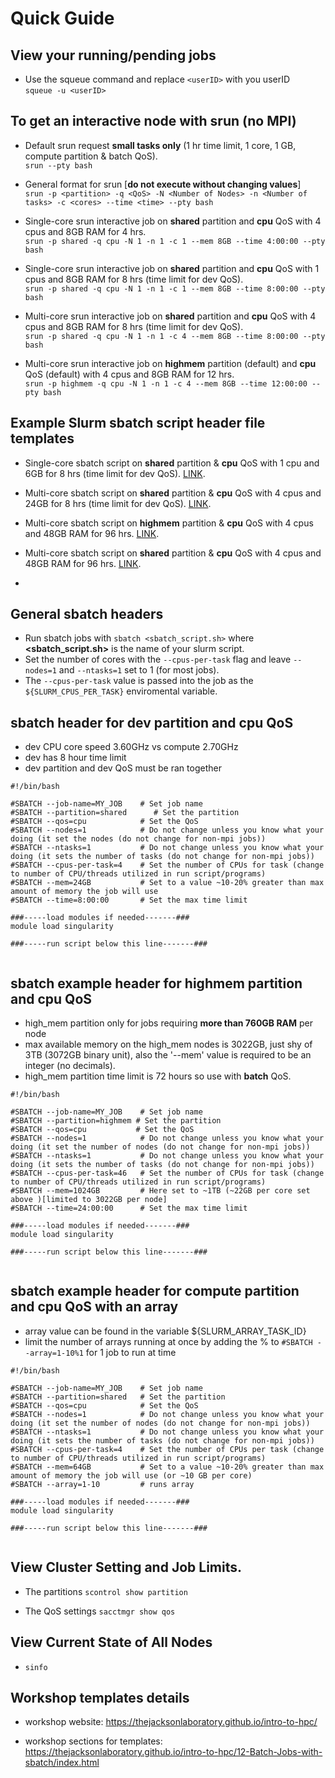 # Quick Guide

## View your running/pending jobs 
- Use the squeue command and replace ```<userID>``` with you userID  
```squeue -u <userID>```

## To get an interactive node with srun (no MPI)

- Default srun request **small tasks only** (1 hr time limit, 1 core, 1 GB, compute partition & batch QoS). \
```srun --pty bash```

- General format for srun [**do not execute without changing values**]\
```srun -p <partition> -q <QoS> -N <Number of Nodes> -n <Number of tasks> -c <cores> --time <time> --pty bash```

- Single-core srun interactive job on **shared** partition and **cpu** QoS with 4 cpus and 8GB RAM for 4 hrs.\
```srun -p shared -q cpu -N 1 -n 1 -c 1 --mem 8GB --time 4:00:00 --pty bash```

- Single-core srun interactive job on **shared** partition and **cpu** QoS with 1 cpus and 8GB RAM for 8 hrs (time limit for dev QoS).\
```srun -p shared -q cpu -N 1 -n 1 -c 1 --mem 8GB --time 8:00:00 --pty bash```

- Multi-core srun interactive job on **shared** partition and **cpu** QoS with 4 cpus and 8GB RAM for 8 hrs (time limit for dev QoS).\
```srun -p shared -q cpu -N 1 -n 1 -c 4 --mem 8GB --time 8:00:00 --pty bash```

- Multi-core srun interactive job on **highmem** partition (default) and **cpu** QoS (default) with 4 cpus and 8GB RAM for 12 hrs.\
```srun -p highmem -q cpu -N 1 -n 1 -c 4 --mem 8GB --time 12:00:00 --pty bash```

## Example Slurm **sbatch** script header file templates

- Single-core sbatch script on **shared** partition & **cpu** QoS with 1 cpu and 6GB for 8 hrs (time limit for dev QoS). [LINK](https://github.com/kurtshowmaker/access-anvil-slurm-templates/blob/main/slurm_template_00_shared_cpu.sh "slurm_template_00_shared_cpu.sh").

- Multi-core sbatch script on **shared** partition & **cpu** QoS with 4 cpus and 24GB for 8 hrs (time limit for dev QoS). [LINK](https://github.com/kurtshowmaker/access-anvil-slurm-templates/blob/main/slurm_template_01_shared_cpu.sh "slurm_template_01_shared_cpu.sh").

- Multi-core sbatch script on **highmem** partition & **cpu** QoS with 4 cpus and 48GB RAM for 96 hrs. [LINK](https://github.com/kurtshowmaker/access-anvil-slurm-templates/blob/main/slurm_template_01_shared_cpu.sh "slurm_template_03_highmem_cpu.sh").

- Multi-core sbatch script on **shared** partition & **cpu** QoS with 4 cpus and 48GB RAM for 96 hrs. [LINK](https://github.com/kurtshowmaker/access-anvil-slurm-templates/blob/main/slurm_template_04_shared_cpu_array.sh "slurm_template_04_shared_cpu_array.sh").
- 
## General sbatch headers 
- Run sbatch jobs with ```sbatch <sbatch_script.sh>``` where **<sbatch_script.sh>** is the name of your slurm script. 
 - Set the number of cores with the ```--cpus-per-task``` flag and leave ```--nodes=1``` and ```--ntasks=1``` set to 1 (for most jobs).
 - The ```--cpus-per-task``` value is passed into the job as the ```${SLURM_CPUS_PER_TASK}``` enviromental variable.


## sbatch header for dev partition and cpu QoS
 - dev CPU core speed 3.60GHz vs compute 2.70GHz
 - dev has 8 hour time limit 
 - dev partition and dev QoS must be ran together

```{: .bash}
#!/bin/bash

#SBATCH --job-name=MY_JOB    # Set job name
#SBATCH --partition=shared      # Set the partition 
#SBATCH --qos=cpu            # Set the QoS
#SBATCH --nodes=1            # Do not change unless you know what your doing (it set the nodes (do not change for non-mpi jobs))
#SBATCH --ntasks=1           # Do not change unless you know what your doing (it sets the number of tasks (do not change for non-mpi jobs))
#SBATCH --cpus-per-task=4    # Set the number of CPUs for task (change to number of CPU/threads utilized in run script/programs)
#SBATCH --mem=24GB           # Set to a value ~10-20% greater than max amount of memory the job will use
#SBATCH --time=8:00:00       # Set the max time limit 

###-----load modules if needed-------###
module load singularity

###-----run script below this line-------###


```


## sbatch example header for **highmem** partition and cpu QoS
 - high_mem partition only for jobs requiring **more than 760GB RAM** per node
 - max available memory on the high_mem nodes is 3022GB, just shy of 3TB (3072GB binary unit), also the '--mem' value is required to be an integer (no decimals). 
 - high_mem partition time limit is 72 hours so use with **batch** QoS.

```{: .bash}
#!/bin/bash

#SBATCH --job-name=MY_JOB    # Set job name
#SBATCH --partition=highmem # Set the partition 
#SBATCH --qos=cpu           # Set the QoS
#SBATCH --nodes=1            # Do not change unless you know what your doing (it set the number of nodes (do not change for non-mpi jobs))
#SBATCH --ntasks=1           # Do not change unless you know what your doing (it sets the number of tasks (do not change for non-mpi jobs))
#SBATCH --cpus-per-task=46   # Set the number of CPUs for task (change to number of CPU/threads utilized in run script/programs) 
#SBATCH --mem=1024GB         # Here set to ~1TB (~22GB per core set above )[limited to 3022GB per node]
#SBATCH --time=24:00:00      # Set the max time limit 

###-----load modules if needed-------###
module load singularity

###-----run script below this line-------###


```

## sbatch example header for compute partition and cpu QoS with an array
 - array value can be found in the variable ${SLURM_ARRAY_TASK_ID}
 - limit the number of arrays running at once by adding the % to ```#SBATCH --array=1-10%1``` for 1 job to run at time    

```{: .bash}
#!/bin/bash

#SBATCH --job-name=MY_JOB    # Set job name
#SBATCH --partition=shared   # Set the partition 
#SBATCH --qos=cpu            # Set the QoS
#SBATCH --nodes=1            # Do not change unless you know what your doing (it set the number of nodes (do not change for non-mpi jobs))
#SBATCH --ntasks=1           # Do not change unless you know what your doing (it sets the number of tasks (do not change for non-mpi jobs))
#SBATCH --cpus-per-task=4    # Set the number of CPUs per task (change to number of CPU/threads utilized in run script/programs)
#SBATCH --mem=64GB           # Set to a value ~10-20% greater than max amount of memory the job will use (or ~10 GB per core) 
#SBATCH --array=1-10         # runs array 

###-----load modules if needed-------###
module load singularity

###-----run script below this line-------###


```

## View Cluster Setting and Job Limits. 

- The partitions ```scontrol show partition```

- The QoS settings ```sacctmgr show qos```

## View Current State of All Nodes

- ```sinfo ```

## Workshop templates details 

- workshop website: https://thejacksonlaboratory.github.io/intro-to-hpc/

- workshop sections for templates: https://thejacksonlaboratory.github.io/intro-to-hpc/12-Batch-Jobs-with-sbatch/index.html

